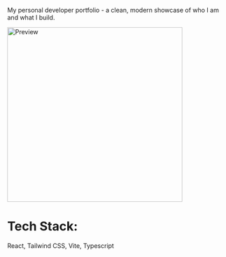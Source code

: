 My personal developer portfolio - a clean, modern showcase of who I am and what I build.

<img src="./public/images/preview.png" alt="Preview" width="400"/>

# Tech Stack:
React, Tailwind CSS, Vite, Typescript
